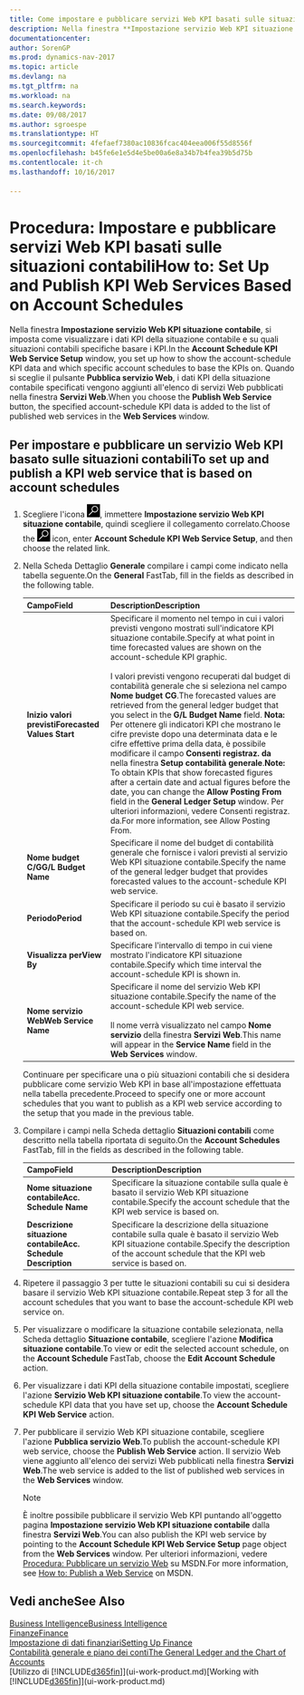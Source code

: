 ```yaml
---
title: Come impostare e pubblicare servizi Web KPI basati sulle situazioni contabili
description: Nella finestra **Impostazione servizio Web KPI situazione contabile**, si imposta come visualizzare i dati KPI della situazione contabile e su quali situazioni contabili specifiche basare i KPI.
documentationcenter: 
author: SorenGP
ms.prod: dynamics-nav-2017
ms.topic: article
ms.devlang: na
ms.tgt_pltfrm: na
ms.workload: na
ms.search.keywords: 
ms.date: 09/08/2017
ms.author: sgroespe
ms.translationtype: HT
ms.sourcegitcommit: 4fefaef7380ac10836fcac404eea006f55d8556f
ms.openlocfilehash: b45fe6e1e5d4e5be00a6e8a34b7b4fea39b5d75b
ms.contentlocale: it-ch
ms.lasthandoff: 10/16/2017

---
```

# <a name="how-to-set-up-and-publish-kpi-web-services-based-on-account-schedules"></a><span data-ttu-id="da2d3-103">Procedura: Impostare e pubblicare servizi Web KPI basati sulle situazioni contabili</span><span class="sxs-lookup"><span data-stu-id="da2d3-103">How to: Set Up and Publish KPI Web Services Based on Account Schedules</span></span>
<span data-ttu-id="da2d3-104">Nella finestra **Impostazione servizio Web KPI situazione contabile**, si imposta come visualizzare i dati KPI della situazione contabile e su quali situazioni contabili specifiche basare i KPI.</span><span class="sxs-lookup"><span data-stu-id="da2d3-104">In the **Account Schedule KPI Web Service Setup** window, you set up how to show the account-schedule KPI data and which specific account schedules to base the KPIs on.</span></span> <span data-ttu-id="da2d3-105">Quando si sceglie il pulsante **Pubblica servizio Web**, i dati KPI della situazione contabile specificati vengono aggiunti all'elenco di servizi Web pubblicati nella finestra **Servizi Web**.</span><span class="sxs-lookup"><span data-stu-id="da2d3-105">When you choose the **Publish Web Service** button, the specified account-schedule KPI data is added to the list of published web services in the **Web Services** window.</span></span>  

## <a name="to-set-up-and-publish-a-kpi-web-service-that-is-based-on-account-schedules"></a><span data-ttu-id="da2d3-106">Per impostare e pubblicare un servizio Web KPI basato sulle situazioni contabili</span><span class="sxs-lookup"><span data-stu-id="da2d3-106">To set up and publish a KPI web service that is based on account schedules</span></span>  

1.  <span data-ttu-id="da2d3-107">Scegliere l'icona ![Cerca pagina o report](media/ui-search/search_small.png "icona Cerca pagina o report"), immettere **Impostazione servizio Web KPI situazione contabile**, quindi scegliere il collegamento correlato.</span><span class="sxs-lookup"><span data-stu-id="da2d3-107">Choose the ![Search for Page or Report](media/ui-search/search_small.png "Search for Page or Report icon") icon, enter **Account Schedule KPI Web Service Setup**, and then choose the related link.</span></span>  
2.  <span data-ttu-id="da2d3-108">Nella Scheda Dettaglio **Generale** compilare i campi come indicato nella tabella seguente.</span><span class="sxs-lookup"><span data-stu-id="da2d3-108">On the **General** FastTab, fill in the fields as described in the following table.</span></span>  

    |<span data-ttu-id="da2d3-109">Campo</span><span class="sxs-lookup"><span data-stu-id="da2d3-109">Field</span></span>|<span data-ttu-id="da2d3-110">Description</span><span class="sxs-lookup"><span data-stu-id="da2d3-110">Description</span></span>|  
    |---------------------------------|---------------------------------------|  
    |<span data-ttu-id="da2d3-111">**Inizio valori previsti**</span><span class="sxs-lookup"><span data-stu-id="da2d3-111">**Forecasted Values Start**</span></span>|<span data-ttu-id="da2d3-112">Specificare il momento nel tempo in cui i valori previsti vengono mostrati sull'indicatore KPI situazione contabile.</span><span class="sxs-lookup"><span data-stu-id="da2d3-112">Specify at what point in time forecasted values are shown on the account-schedule KPI graphic.</span></span><br /><br /> <span data-ttu-id="da2d3-113">I valori previsti vengono recuperati dal budget di contabilità generale che si seleziona nel campo **Nome budget CG**.</span><span class="sxs-lookup"><span data-stu-id="da2d3-113">The forecasted values are retrieved from the general ledger budget that you select in the **G/L Budget Name** field.</span></span> <span data-ttu-id="da2d3-114">**Nota:**  Per ottenere gli indicatori KPI che mostrano le cifre previste dopo una determinata data e le cifre effettive prima della data, è possibile modificare il campo **Consenti registraz. da** nella finestra **Setup contabilità generale**.</span><span class="sxs-lookup"><span data-stu-id="da2d3-114">**Note:**  To obtain KPIs that show forecasted figures after a certain date and actual figures before the date, you can change the **Allow Posting From** field in the **General Ledger Setup** window.</span></span> <span data-ttu-id="da2d3-115">Per ulteriori informazioni, vedere Consenti registraz. da.</span><span class="sxs-lookup"><span data-stu-id="da2d3-115">For more information, see Allow Posting From.</span></span>|  
    |<span data-ttu-id="da2d3-116">**Nome budget C/G**</span><span class="sxs-lookup"><span data-stu-id="da2d3-116">**G/L Budget Name**</span></span>|<span data-ttu-id="da2d3-117">Specificare il nome del budget di contabilità generale che fornisce i valori previsti al servizio Web KPI situazione contabile.</span><span class="sxs-lookup"><span data-stu-id="da2d3-117">Specify the name of the general ledger budget that provides forecasted values to the account-schedule KPI web service.</span></span>|  
    |<span data-ttu-id="da2d3-118">**Periodo**</span><span class="sxs-lookup"><span data-stu-id="da2d3-118">**Period**</span></span>|<span data-ttu-id="da2d3-119">Specificare il periodo su cui è basato il servizio Web KPI situazione contabile.</span><span class="sxs-lookup"><span data-stu-id="da2d3-119">Specify the period that the account-schedule KPI web service is based on.</span></span>|  
    |<span data-ttu-id="da2d3-120">**Visualizza per**</span><span class="sxs-lookup"><span data-stu-id="da2d3-120">**View By**</span></span>|<span data-ttu-id="da2d3-121">Specificare l'intervallo di tempo in cui viene mostrato l'indicatore KPI situazione contabile.</span><span class="sxs-lookup"><span data-stu-id="da2d3-121">Specify which time interval the account-schedule KPI is shown in.</span></span>|  
    |<span data-ttu-id="da2d3-122">**Nome servizio Web**</span><span class="sxs-lookup"><span data-stu-id="da2d3-122">**Web Service Name**</span></span>|<span data-ttu-id="da2d3-123">Specificare il nome del servizio Web KPI situazione contabile.</span><span class="sxs-lookup"><span data-stu-id="da2d3-123">Specify the name of the account-schedule KPI web service.</span></span><br /><br /> <span data-ttu-id="da2d3-124">Il nome verrà visualizzato nel campo  **Nome servizio** della finestra **Servizi Web**.</span><span class="sxs-lookup"><span data-stu-id="da2d3-124">This name will appear in the **Service Name** field in the **Web Services** window.</span></span>|  

    <span data-ttu-id="da2d3-125">Continuare per specificare una o più situazioni contabili che si desidera pubblicare come servizio Web KPI in base all'impostazione effettuata nella tabella precedente.</span><span class="sxs-lookup"><span data-stu-id="da2d3-125">Proceed to specify one or more account schedules that you want to publish as a KPI web service according to the setup that you made in the previous table.</span></span>  

3.  <span data-ttu-id="da2d3-126">Compilare i campi nella Scheda dettaglio **Situazioni contabili** come descritto nella tabella riportata di seguito.</span><span class="sxs-lookup"><span data-stu-id="da2d3-126">On the **Account Schedules** FastTab, fill in the fields as described in the following table.</span></span>  

    |<span data-ttu-id="da2d3-127">Campo</span><span class="sxs-lookup"><span data-stu-id="da2d3-127">Field</span></span>|<span data-ttu-id="da2d3-128">Description</span><span class="sxs-lookup"><span data-stu-id="da2d3-128">Description</span></span>|  
    |---------------------------------|---------------------------------------|  
    |<span data-ttu-id="da2d3-129">**Nome situazione contabile**</span><span class="sxs-lookup"><span data-stu-id="da2d3-129">**Acc. Schedule Name**</span></span>|<span data-ttu-id="da2d3-130">Specificare la situazione contabile sulla quale è basato il servizio Web KPI situazione contabile.</span><span class="sxs-lookup"><span data-stu-id="da2d3-130">Specify the account schedule that the KPI web service is based on.</span></span>|  
    |<span data-ttu-id="da2d3-131">**Descrizione situazione contabile**</span><span class="sxs-lookup"><span data-stu-id="da2d3-131">**Acc. Schedule Description**</span></span>|<span data-ttu-id="da2d3-132">Specificare la descrizione della situazione contabile sulla quale è basato il servizio Web KPI situazione contabile.</span><span class="sxs-lookup"><span data-stu-id="da2d3-132">Specify the description of the account schedule that the KPI web service is based on.</span></span>|  

4.  <span data-ttu-id="da2d3-133">Ripetere il passaggio 3 per tutte le situazioni contabili su cui si desidera basare il servizio Web KPI situazione contabile.</span><span class="sxs-lookup"><span data-stu-id="da2d3-133">Repeat step 3 for all the account schedules that you want to base the account-schedule KPI web service on.</span></span>  
5.  <span data-ttu-id="da2d3-134">Per visualizzare o modificare la situazione contabile selezionata, nella Scheda dettaglio **Situazione contabile**, scegliere l'azione **Modifica situazione contabile**.</span><span class="sxs-lookup"><span data-stu-id="da2d3-134">To view or edit the selected account schedule, on the **Account Schedule** FastTab, choose the **Edit Account Schedule** action.</span></span>  
6.  <span data-ttu-id="da2d3-135">Per visualizzare i dati KPI della situazione contabile impostati, scegliere l'azione **Servizio Web KPI situazione contabile**.</span><span class="sxs-lookup"><span data-stu-id="da2d3-135">To view the account-schedule KPI data that you have set up, choose the **Account Schedule KPI Web Service** action.</span></span>  
7.  <span data-ttu-id="da2d3-136">Per pubblicare il servizio Web KPI situazione contabile, scegliere l'azione **Pubblica servizio Web**.</span><span class="sxs-lookup"><span data-stu-id="da2d3-136">To publish the account-schedule KPI web service, choose the **Publish Web Service** action.</span></span> <span data-ttu-id="da2d3-137">Il servizio Web viene aggiunto all'elenco dei servizi Web pubblicati nella finestra **Servizi Web**.</span><span class="sxs-lookup"><span data-stu-id="da2d3-137">The web service is added to the list of published web services in the **Web Services** window.</span></span>  

    > [!NOTE]  
    >  <span data-ttu-id="da2d3-138">È inoltre possibile pubblicare il servizio Web KPI puntando all'oggetto pagina **Impostazione servizio Web KPI situazione contabile** dalla finestra **Servizi Web**.</span><span class="sxs-lookup"><span data-stu-id="da2d3-138">You can also publish the KPI web service by pointing to the **Account Schedule KPI Web Service Setup** page object from the **Web Services** window.</span></span> <span data-ttu-id="da2d3-139">Per ulteriori informazioni, vedere [Procedura: Pubblicare un servizio Web](https://msdn.microsoft.com/en-us/library/dd338978.aspx) su MSDN.</span><span class="sxs-lookup"><span data-stu-id="da2d3-139">For more information, see [How to: Publish a Web Service](https://msdn.microsoft.com/en-us/library/dd338978.aspx) on MSDN.</span></span>  

## <a name="see-also"></a><span data-ttu-id="da2d3-140">Vedi anche</span><span class="sxs-lookup"><span data-stu-id="da2d3-140">See Also</span></span>  
[<span data-ttu-id="da2d3-141">Business Intelligence</span><span class="sxs-lookup"><span data-stu-id="da2d3-141">Business Intelligence</span></span>](bi.md)  
[<span data-ttu-id="da2d3-142">Finanze</span><span class="sxs-lookup"><span data-stu-id="da2d3-142">Finance</span></span>](finance.md)  
[<span data-ttu-id="da2d3-143">Impostazione di dati finanziari</span><span class="sxs-lookup"><span data-stu-id="da2d3-143">Setting Up Finance</span></span>](finance-setup-finance.md)  
[<span data-ttu-id="da2d3-144">Contabilità generale e piano dei conti</span><span class="sxs-lookup"><span data-stu-id="da2d3-144">The General Ledger and the Chart of Accounts</span></span>](finance-general-ledger.md)  
<span data-ttu-id="da2d3-145">[Utilizzo di [!INCLUDE[d365fin](includes/d365fin_md.md)]](ui-work-product.md)</span><span class="sxs-lookup"><span data-stu-id="da2d3-145">[Working with [!INCLUDE[d365fin](includes/d365fin_md.md)]](ui-work-product.md)</span></span>

